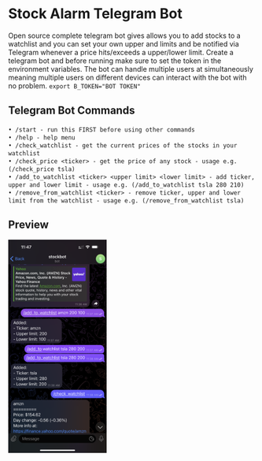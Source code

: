 # Stock Alarm Telegram Bot
Open source complete telegram bot gives allows you to add stocks to a watchlist and you can set your own upper and limits and be notified via Telegram whenever a price hits/exceeds a upper/lower limit. Create a telegram bot and before running make sure to set the token in the environment variables. The bot can handle multiple users at simultaneously meaning multiple users on different devices can interact with the bot with no problem.
`export B_TOKEN="BOT TOKEN"`

## Telegram Bot Commands
    • /start - run this FIRST before using other commands
    • /help - help menu
    • /check_watchlist - get the current prices of the stocks in your watchlist
    • /check_price <ticker> - get the price of any stock - usage e.g. (/check_price tsla)        
    • /add_to_watchlist <ticker> <upper limit> <lower limit> - add ticker, upper and lower limit - usage e.g. (/add_to_watchlist tsla 280 210)
    • /remove_from_watchlist <ticker> - remove ticker, upper and lower limit from the watchlist - usage e.g. (/remove_from_watchlist tsla)

## Preview
<img src="IMG_2195.PNG" width="200"/>
